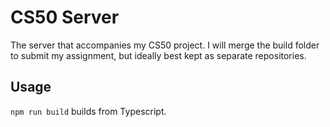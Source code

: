 # CS50 Server

The server that accompanies my CS50 project. I will merge the build folder to submit my assignment, but ideally best kept as separate repositories.

## Usage

`npm run build` builds from Typescript.

